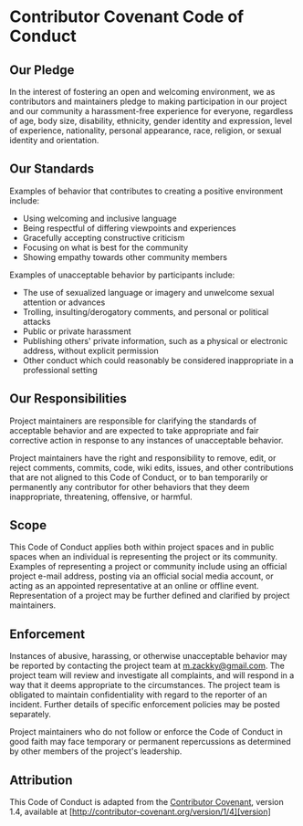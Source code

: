# Contributor Covenant Code of Conduct

## Our Pledge

In the interest of fostering an open and welcoming environment, we as contributors and maintainers pledge to making participation in our project and our community a harassment-free experience for everyone, regardless of age, body size, disability, ethnicity, gender identity and expression, level of experience, nationality, personal appearance, race, religion, or sexual identity and orientation.

## Our Standards

Examples of behavior that contributes to creating a positive environment include:

* Using welcoming and inclusive language
* Being respectful of differing viewpoints and experiences
* Gracefully accepting constructive criticism
* Focusing on what is best for the community
* Showing empathy towards other community members

Examples of unacceptable behavior by participants include:

* The use of sexualized language or imagery and unwelcome sexual attention or advances
* Trolling, insulting/derogatory comments, and personal or political attacks
* Public or private harassment
* Publishing others' private information, such as a physical or electronic address, without explicit permission
* Other conduct which could reasonably be considered inappropriate in a professional setting

## Our Responsibilities

Project maintainers are responsible for clarifying the standards of acceptable behavior and are expected to take appropriate and fair corrective action in response to any instances of unacceptable behavior.

Project maintainers have the right and responsibility to remove, edit, or reject comments, commits, code, wiki edits, issues, and other contributions that are not aligned to this Code of Conduct, or to ban temporarily or permanently any contributor for other behaviors that they deem inappropriate, threatening, offensive, or harmful.

## Scope

This Code of Conduct applies both within project spaces and in public spaces when an individual is representing the project or its community. Examples of representing a project or community include using an official project e-mail address, posting via an official social media account, or acting as an appointed representative at an online or offline event. Representation of a project may be further defined and clarified by project maintainers.

## Enforcement

Instances of abusive, harassing, or otherwise unacceptable behavior may be reported by contacting the project team at m.zackky@gmail.com. The project team will review and investigate all complaints, and will respond in a way that it deems appropriate to the circumstances. The project team is obligated to maintain confidentiality with regard to the reporter of an incident. Further details of specific enforcement policies may be posted separately.

Project maintainers who do not follow or enforce the Code of Conduct in good faith may face temporary or permanent repercussions as determined by other members of the project's leadership.

## Attribution

This Code of Conduct is adapted from the [Contributor Covenant][homepage], version 1.4, available at [http://contributor-covenant.org/version/1/4][version]

[homepage]: http://contributor-covenant.org
[version]: http://contributor-covenant.org/version/1/4/
